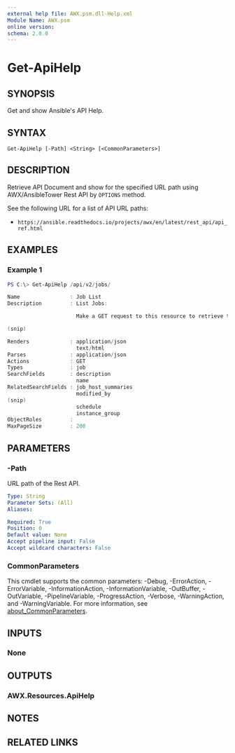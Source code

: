 ```yaml
---
external help file: AWX.psm.dll-Help.xml
Module Name: AWX.psm
online version:
schema: 2.0.0
---
```


# Get-ApiHelp

## SYNOPSIS
Get and show Ansible's API Help.

## SYNTAX

```
Get-ApiHelp [-Path] <String> [<CommonParameters>]
```

## DESCRIPTION
Retrieve API Document and show for the specified URL path using AWX/AnsibleTower Rest API by `OPTIONS` method.

See the following URL for a list of API URL paths:  
- `https://ansible.readthedocs.io/projects/awx/en/latest/rest_api/api_ref.html`

## EXAMPLES

### Example 1
```powershell
PS C:\> Get-ApiHelp /api/v2/jobs/

Name                : Job List
Description         : List Jobs:

                      Make a GET request to this resource to retrieve the list of jobs.

(snip)

Renders             : application/json
                      text/html
Parses              : application/json
Actions             : GET
Types               : job
SearchFields        : description
                      name
RelatedSearchFields : job_host_summaries
                      modified_by
(snip)
                      schedule
                      instance_group
ObjectRoles         :
MaxPageSize         : 200
```

## PARAMETERS

### -Path
URL path of the Rest API.

```yaml
Type: String
Parameter Sets: (All)
Aliases:

Required: True
Position: 0
Default value: None
Accept pipeline input: False
Accept wildcard characters: False
```

### CommonParameters
This cmdlet supports the common parameters: -Debug, -ErrorAction, -ErrorVariable, -InformationAction, -InformationVariable, -OutBuffer, -OutVariable, -PipelineVariable, -ProgressAction, -Verbose, -WarningAction, and -WarningVariable. For more information, see [about_CommonParameters](http://go.microsoft.com/fwlink/?LinkID=113216).

## INPUTS

### None
## OUTPUTS

### AWX.Resources.ApiHelp
## NOTES

## RELATED LINKS

